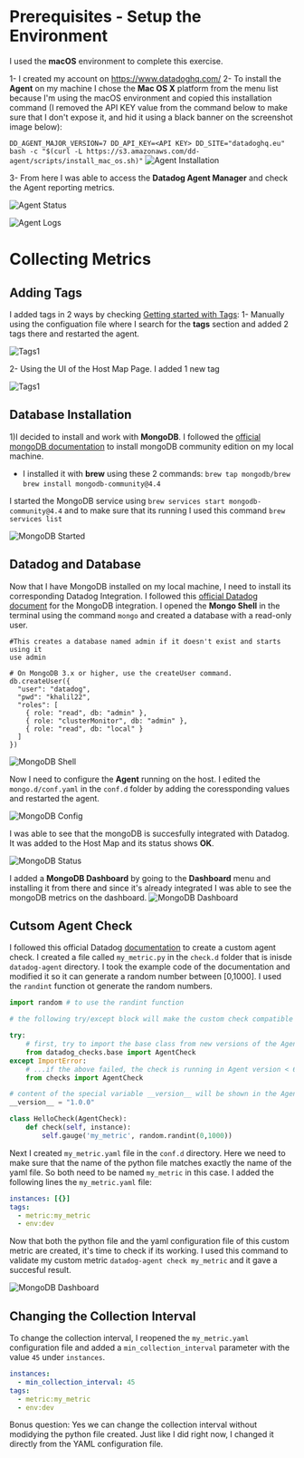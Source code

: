 # Prerequisites - Setup the Environment

I used the **macOS** environment to complete this exercise.

1- I created my account on https://www.datadoghq.com/
2- To install the **Agent** on my machine I chose the **Mac OS X** platform from the menu list because I'm using the macOS environment and copied this installation command (I removed the API KEY value from the command below to make sure that I don't expose it, and hid it using a black banner on the screenshot image below): 


`DD_AGENT_MAJOR_VERSION=7 DD_API_KEY=<API KEY> DD_SITE="datadoghq.eu" bash -c "$(curl -L https://s3.amazonaws.com/dd-agent/scripts/install_mac_os.sh)"` 
![Agent Installation](/images/img1.png)

3- From here I was able to access the **Datadog Agent Manager** and check the Agent reporting metrics.

![Agent Status](/images/img2.png)

![Agent Logs](/images/img3.png)

# Collecting Metrics
## Adding Tags
I added tags in 2 ways by checking [Getting started with Tags](https://docs.datadoghq.com/getting_started/tagging/):
1- Manually using the configuation file where I search for the **tags** section and added 2 tags there and restarted the agent.

![Tags1](/images/img4.png)


2- Using the UI of the Host Map Page. I added 1 new tag

![Tags1](/images/img5.png)

## Database Installation
1)I decided to install and work with **MongoDB**.
 I followed the [official mongoDB documentation](https://docs.mongodb.com/manual/tutorial/install-mongodb-on-os-x/) to install mongoDB community edition on my     local machine. <br>
 - I installed it with **brew** using these 2 commands:
  `brew tap mongodb/brew` <br>
  `brew install mongodb-community@4.4` <br>
  
  I started the MongoDB service using `brew services start mongodb-community@4.4` and to make sure that its running I used this command `brew services list`<br>
  
  ![MongoDB Started](/images/img6.png)
  
## Datadog and Database
Now that I have MongoDB installed on my local machine, I need to install its corresponding Datadog Integration. I followed this [official Datadog document](https://docs.datadoghq.com/integrations/mongo/?tab=standalone) for the MongoDB integration.
I opened the **Mongo Shell** in the terminal using the command `mongo` and created a database with a read-only user.

```
#This creates a database named admin if it doesn't exist and starts using it
use admin 

# On MongoDB 3.x or higher, use the createUser command.
db.createUser({
  "user": "datadog",
  "pwd": "khalil22",
  "roles": [
    { role: "read", db: "admin" },
    { role: "clusterMonitor", db: "admin" },
    { role: "read", db: "local" }
  ]
})
```
![MongoDB Shell](/images/img9.png)


Now I need to configure the **Agent** running on the host. I edited the `mongo.d/conf.yaml` in the `conf.d` folder by adding the coressponding values and restarted the agent.

![MongoDB Config](/images/img7.png)

I was able to see that the mongoDB is succesfully integrated with Datadog. It was added to the Host Map and its status shows **OK**.

![MongoDB Status](/images/img8.png)

I added a **MongoDB Dashboard** by going to the **Dashboard** menu and installing it from there and since it's already integrated I was able to see the mongoDB metrics on the dashboard.
![MongoDB Dashboard](/images/img10.png)

## Cutsom Agent Check

I followed this official Datadog [documentation](https://docs.datadoghq.com/developers/write_agent_check/?tab=agentv6v7) to create a custom agent check.
I created a file called `my_metric.py` in the `check.d` folder that is inisde `datadog-agent` directory. I took the example code of the documentation and modified it so it can generate a random number between [0,1000]. I used the `randint` function ot generate the random numbers.

```python
import random # to use the randint function

# the following try/except block will make the custom check compatible with any Agent version

try:
    # first, try to import the base class from new versions of the Agent...
    from datadog_checks.base import AgentCheck
except ImportError:
    # ...if the above failed, the check is running in Agent version < 6.6.0
    from checks import AgentCheck

# content of the special variable __version__ will be shown in the Agent status page
__version__ = "1.0.0"

class HelloCheck(AgentCheck):
    def check(self, instance):
        self.gauge('my_metric', random.randint(0,1000))
```  
Next I created `my_metric.yaml` file in the `conf.d` directory. Here we need to make sure that the name of the python file matches exactly the name of the yaml file. So both need to be named `my_metric` in this case. I added the following lines the `my_metric.yaml` file:
```yaml
instances: [{}]
tags:
  - metric:my_metric
  - env:dev
```

Now that both the python file and the yaml configuration file of this custom metric are created, it's time to check if its working. I used this command to validate my custom metric `datadog-agent check my_metric` and it gave a succesful result.

![MongoDB Dashboard](/images/img11.png)

## Changing the Collection Interval
To change the collection interval, I reopened the `my_metric.yaml` configuration file and added a `min_collection_interval` parameter with the value `45` under `instances`.

```yaml
instances:
  - min_collection_interval: 45
tags:
  - metric:my_metric
  - env:dev
```

Bonus question: Yes we can change the collection interval without modidying the python file created. Just like I did right now, I changed it directly from the YAML configuration file.







